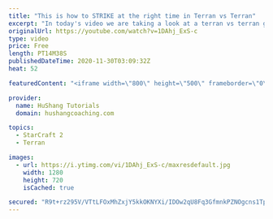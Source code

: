 ```yaml
---
title: "This is how to STRIKE at the right time in Terran vs Terran"
excerpt: "In today's video we are taking a look at a terran vs terran game I played that showcases some patience and how I like to calculate when it's the correct time to attack!  Coaching -------------------------------------------------------------------------- Website: https://www.hushangcoaching.com  Interested"
originalUrl: https://youtube.com/watch?v=1DAhj_ExS-c
type: video
price: Free
length: PT14M38S
publishedDateTime: 2020-11-30T03:09:32Z
heat: 52

featuredContent: "<iframe width=\"800\" height=\"500\" frameborder=\"0\" src=\"https://www.youtube.com/embed/1DAhj_ExS-c\" allow=\"accelerometer; autoplay; encrypted-media; gyroscope; picture-in-picture\" allowfullscreen></iframe>"

provider:
  name: HuShang Tutorials
  domain: hushangcoaching.com

topics:
  - StarCraft 2
  - Terran

images:
  - url: https://i.ytimg.com/vi/1DAhj_ExS-c/maxresdefault.jpg
    width: 1280
    height: 720
    isCached: true

secured: "R9t+rz295V/VTtLFOxMhZxjY5kkOKNYXi/IDOw2qU8Fq3GfmnkPZNOgcns1Tpv8hGdNRK3aUouoPe6d+gaKDs0jemE7TypeSKOhlI51XzsXSsdJ8hoO2amUNkTd8u9rU4XBFOAirmQkAQJSpE0ApWxPrc1UuXEN2jt4zHvzJG3Auqy4HRQ5C0Qxz3+yfWqXr2Vokr8z9yxEHWwDbulMRhsQSrH2yy4UBXjbvaFwamlPGWgF2dJaZZ9LxehuWQEGYRUQV6T5ImZ12txfkC8FFfVxTqURM6WiK6qSjvwi9n+j9snbLSP/BLVKi5ksGn/Fd/g3GoPCbswhtjzWfdih6mvnqw9UGhqR2zdhVU49O/OsUg4w0ZFrXzT9qURXCXu3AMhJPZs8RbBxz4fgP1uFc4sBU5RPG1xFofxjJTUk1TMQ=;NsJkL64wwlvM38Wd4OdVuA=="
---
```


